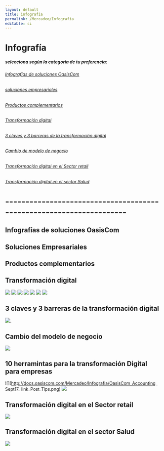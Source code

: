 ```yaml
---
layout: default
title: infografia
permalink: /Mercadeo/Infografia
editable: si
---
```


# Infografía

##### selecciona según la categoria de tu preferencia:
###### [Infografías de soluciones OasisCom](#)
###### [soluciones empresariales](#)
###### [Productos complementarios](#)
###### [Transformación digital](http://docs.oasiscom.com/Mercadeo/Infografia/Infografia.md#transformación-digital-1)
###### [3 claves y 3 barreras de la transformación digital](#)
###### [Cambio de modelo de negocio](#)
###### [Transformación digital en el Sector retail](#)
###### [Transformación digital en el sector Salud](#)

# --------------------------------------------------------------------
## Infografías de soluciones OasisCom



## Soluciones Empresariales
## Productos complementarios





## Transformación digital
![](http://docs.oasiscom.com/Mercadeo/Infografia/OasisCom_General__Sept17_FB_Post2_Infog_Transformación_digital_concepto_infografía-02.png)
![](http://docs.oasiscom.com/Mercadeo/Infografia/OasisCom_General_Sept17_FB_Post2_Infog_Transformación_digital_concepto_infografía-06.png)
![](http://docs.oasiscom.com/Mercadeo/Infografia/OasisCom_General_Sept17_FB_Post2_Infog_Transformación_digital_concepto_infografía-07.png)
![](http://docs.oasiscom.com/Mercadeo/Infografia/OasisCom_General_Sept17_FB_Post2_Infog_Transformación_digital_concepto_infografía-08.png)
![](http://docs.oasiscom.com/Mercadeo/Infografia/OasisCom_General_Sept17_FB_Post2_Infog_Transformación_digital_concepto_infografía-09.png)
![](http://docs.oasiscom.com/Mercadeo/Infografia/OasisCom_General_Sept17_FB_Post2_Infog_Transformación_digital_concepto_infografía-10.png)
![](http://docs.oasiscom.com/Mercadeo/Infografia/OasisCom_General_Sept17_FB_Post2_Infog_Transformación_digital_concepto_infografía-11.png)






## 3 claves y 3 barreras de la transformación digital
![](http://docs.oasiscom.com/Mercadeo/Infografia/OasisCom_General_Sept17_link_Post1_Infog1.png).

## Cambio del modelo de negocio
![](http://docs.oasiscom.com/Mercadeo/Infografia/OasisCom_BPO_Sept17_link_Post_infog1.png)

## 10 herramintas para la transformación Digital para empresas

![](http://docs.oasiscom.com/Mercadeo/Infografia/OasisCom_Accounting_ Sept17_ link_Post_Tips.png)
![](http://docs.oasiscom.com/Mercadeo/Infografia/OasisCom_accounting_Sept17_link_post_Infog1-01.png)


## Transformación digital en el Sector retail
![](http://docs.oasiscom.com/Mercadeo/Infografia/OasisCom_Retail_Sept17_link_infog-01.png)


## Transformación digital en el sector Salud

![](http://docs.oasiscom.com/Mercadeo/Infografia/OasisCom_Salud_Sept17_link_Post_%20Infog-01.png)




